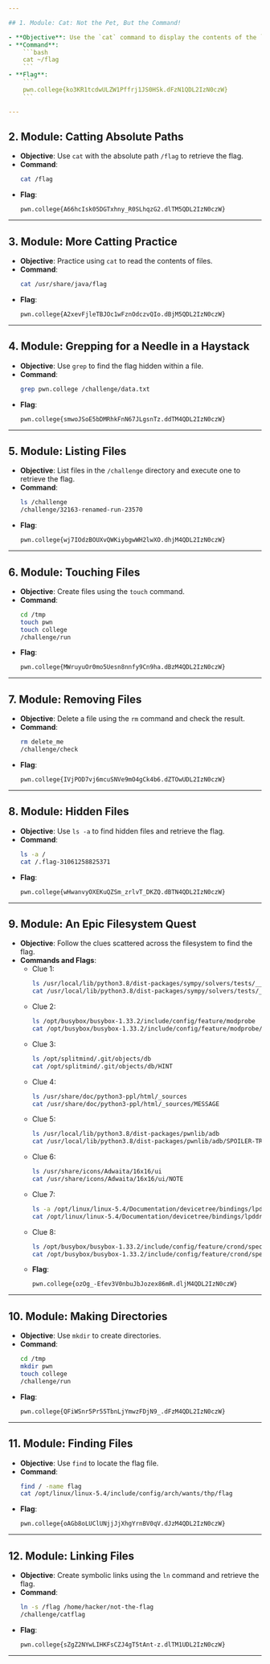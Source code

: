 ```yaml
---

## 1. Module: Cat: Not the Pet, But the Command!

- **Objective**: Use the `cat` command to display the contents of the `~/flag` file.
- **Command**:
    ```bash
    cat ~/flag
    ```
- **Flag**:
    ```
    pwn.college{ko3KR1tcdwULZW1Pffrj1JS0HSk.dFzN1QDL2IzN0czW}
    ```

---
```


## 2. Module: Catting Absolute Paths

- **Objective**: Use `cat` with the absolute path `/flag` to retrieve the flag.
- **Command**:
    ```bash
    cat /flag
    ```
- **Flag**:
    ```
    pwn.college{A66hcIsk05DGTxhny_R0SLhqzG2.dlTM5QDL2IzN0czW}
    ```

---

## 3. Module: More Catting Practice

- **Objective**: Practice using `cat` to read the contents of files.
- **Command**:
    ```bash
    cat /usr/share/java/flag
    ```
- **Flag**:
    ```
    pwn.college{A2xevFjleTBJOc1wFznOdczvQIo.dBjM5QDL2IzN0czW}
    ```

---

## 4. Module: Grepping for a Needle in a Haystack

- **Objective**: Use `grep` to find the flag hidden within a file.
- **Command**:
    ```bash
    grep pwn.college /challenge/data.txt
    ```
- **Flag**:
    ```
    pwn.college{smwoJSoE5bDMRhkFnN67JLgsnTz.ddTM4QDL2IzN0czW}
    ```

---

## 5. Module: Listing Files

- **Objective**: List files in the `/challenge` directory and execute one to retrieve the flag.
- **Command**:
    ```bash
    ls /challenge
    /challenge/32163-renamed-run-23570
    ```
- **Flag**:
    ```
    pwn.college{wj7IOdzBOUXvQWKiybgwWH2lwXO.dhjM4QDL2IzN0czW}
    ```

---

## 6. Module: Touching Files

- **Objective**: Create files using the `touch` command.
- **Command**:
    ```bash
    cd /tmp
    touch pwn
    touch college
    /challenge/run
    ```
- **Flag**:
    ```
    pwn.college{MWruyuOr0mo5Uesn8nnfy9Cn9ha.dBzM4QDL2IzN0czW}
    ```

---

## 7. Module: Removing Files

- **Objective**: Delete a file using the `rm` command and check the result.
- **Command**:
    ```bash
    rm delete_me
    /challenge/check
    ```
- **Flag**:
    ```
    pwn.college{IVjPOD7vj6mcuSNVe9mO4gCk4b6.dZTOwUDL2IzN0czW}
    ```

---

## 8. Module: Hidden Files

- **Objective**: Use `ls -a` to find hidden files and retrieve the flag.
- **Command**:
    ```bash
    ls -a /
    cat /.flag-31061258825371
    ```
- **Flag**:
    ```
    pwn.college{wHwanvyOXEKuQZSm_zrlvT_DKZQ.dBTN4QDL2IzN0czW}
    ```

---

## 9. Module: An Epic Filesystem Quest

- **Objective**: Follow the clues scattered across the filesystem to find the flag.
- **Commands and Flags**:
    - Clue 1:
        ```bash
        ls /usr/local/lib/python3.8/dist-packages/sympy/solvers/tests/__pycache__
        cat /usr/local/lib/python3.8/dist-packages/sympy/solvers/tests/__pycache__/REVELATION-TRAPPED
        ```
    - Clue 2:
        ```bash
        ls /opt/busybox/busybox-1.33.2/include/config/feature/modprobe
        cat /opt/busybox/busybox-1.33.2/include/config/feature/modprobe/TIP-TRAPPED
        ```
    - Clue 3:
        ```bash
        ls /opt/splitmind/.git/objects/db
        cat /opt/splitmind/.git/objects/db/HINT
        ```
    - Clue 4:
        ```bash
        ls /usr/share/doc/python3-ppl/html/_sources
        cat /usr/share/doc/python3-ppl/html/_sources/MESSAGE
        ```
    - Clue 5:
        ```bash
        ls /usr/local/lib/python3.8/dist-packages/pwnlib/adb
        cat /usr/local/lib/python3.8/dist-packages/pwnlib/adb/SPOILER-TRAPPED
        ```
    - Clue 6:
        ```bash
        ls /usr/share/icons/Adwaita/16x16/ui
        cat /usr/share/icons/Adwaita/16x16/ui/NOTE
        ```
    - Clue 7:
        ```bash
        ls -a /opt/linux/linux-5.4/Documentation/devicetree/bindings/lpddr2
        cat /opt/linux/linux-5.4/Documentation/devicetree/bindings/lpddr2/.ALERT
        ```
    - Clue 8:
        ```bash
        ls /opt/busybox/busybox-1.33.2/include/config/feature/crond/special
        cat /opt/busybox/busybox-1.33.2/include/config/feature/crond/special/CLUE
        ```
    - **Flag**:
        ```
        pwn.college{ozOg_-Efev3V0nbuJbJozex86mR.dljM4QDL2IzN0czW}
        ```

---

## 10. Module: Making Directories

- **Objective**: Use `mkdir` to create directories.
- **Command**:
    ```bash
    cd /tmp
    mkdir pwn
    touch college
    /challenge/run
    ```
- **Flag**:
    ```
    pwn.college{QFiWSnr5Pr55TbnLjYmwzFDjN9_.dFzM4QDL2IzN0czW}
    ```

---

## 11. Module: Finding Files

- **Objective**: Use `find` to locate the flag file.
- **Command**:
    ```bash
    find / -name flag
    cat /opt/linux/linux-5.4/include/config/arch/wants/thp/flag
    ```
- **Flag**:
    ```
    pwn.college{oAGb8oLUClUNjjJjXhgYrnBV0qV.dJzM4QDL2IzN0czW}
    ```

---

## 12. Module: Linking Files

- **Objective**: Create symbolic links using the `ln` command and retrieve the flag.
- **Command**:
    ```bash
    ln -s /flag /home/hacker/not-the-flag
    /challenge/catflag
    ```
- **Flag**:
    ```
    pwn.college{sZgZ2NYwLIHKFsCZJ4gT5tAnt-z.dlTM1UDL2IzN0czW}
    ```

---
